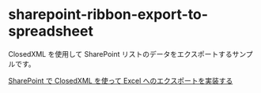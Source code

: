 ﻿# sharepoint-ribbon-export-to-spreadsheet

ClosedXML を使用して SharePoint リストのデータをエクスポートするサンプルです。

[SharePoint で ClosedXML を使って Excel へのエクスポートを実装する](http://blog.karamem0.jp/entry/2015/06/17/234658)
